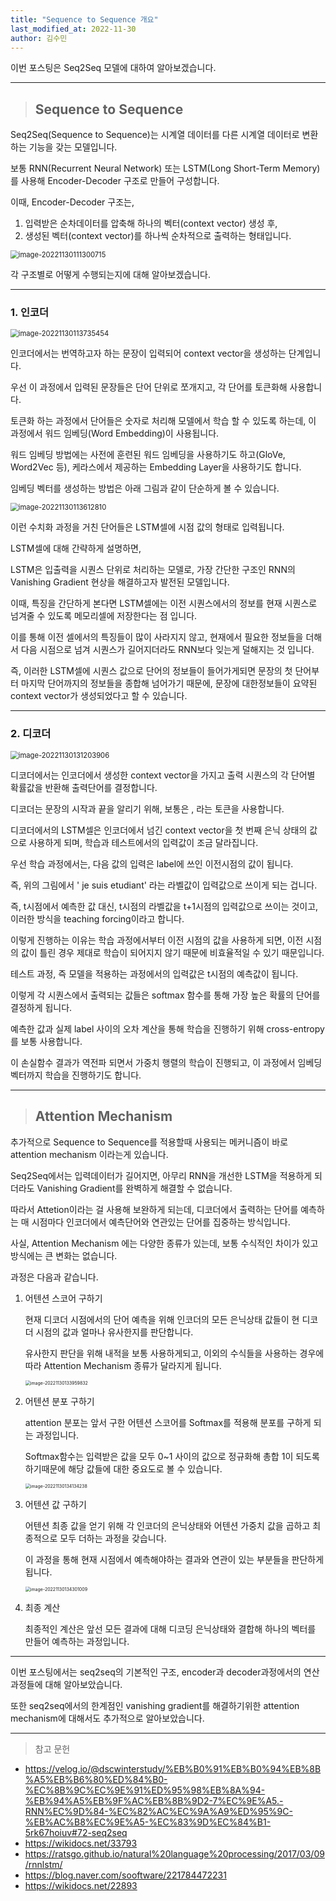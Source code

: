 ```yaml
---
title: "Sequence to Sequence 개요"
last_modified_at: 2022-11-30
author: 김수민
---
```


이번 포스팅은 Seq2Seq 모델에 대하여 알아보겠습니다.

---

>## Sequence to Sequence&nbsp;&nbsp;

Seq2Seq(Sequence to Sequence)는 시계열 데이터를 다른 시계열 데이터로 변환하는 기능을 갖는 모델입니다.

보통 RNN(Recurrent Neural Network) 또는 LSTM(Long Short-Term Memory)를 사용해 Encoder-Decoder 구조로 만들어 구성합니다.

이때, Encoder-Decoder 구조는,

1. 입력받은 순차데이터를 압축해 하나의 벡터(context vector) 생성 후,
2. 생성된 벡터(context vector)를 하나씩 순차적으로 출력하는 형태입니다.

<img src="C:\Users\epozen\AppData\Roaming\Typora\typora-user-images\image-20221130111300715.png" alt="image-20221130111300715" style="zoom:80%;" />

각 구조별로 어떻게 수행되는지에 대해 알아보겠습니다.

---

### 1. 인코더

<img src="C:\Users\epozen\AppData\Roaming\Typora\typora-user-images\image-20221130113735454.png" alt="image-20221130113735454" style="zoom:80%;" />

인코더에서는 번역하고자 하는 문장이 입력되어 context vector을 생성하는 단계입니다.



우선 이 과정에서 입력된 문장들은 단어 단위로 쪼개지고, 각 단어를 토큰화해 사용합니다.

토큰화 하는 과정에서 단어들은 숫자로 처리해 모델에서 학습 할 수 있도록 하는데, 이 과정에서 워드 임베딩(Word Embedding)이 사용됩니다.

워드 임베딩 방법에는 사전에 훈련된 워드 임베딩을 사용하기도 하고(GloVe, Word2Vec 등), 케라스에서 제공하는 Embedding Layer을 사용하기도 합니다.

임베딩 벡터를 생성하는 방법은 아래 그림과 같이 단순하게 볼 수 있습니다.

<img src="C:\Users\epozen\AppData\Roaming\Typora\typora-user-images\image-20221130113612810.png" alt="image-20221130113612810" style="zoom:80%;" />



이런 수치화 과정을 거친 단어들은 LSTM셀에 시점 값의 형태로 입력됩니다.



LSTM셀에 대해 간략하게 설명하면, 

LSTM은 입출력을 시퀀스 단위로 처리하는 모델로, 가장 간단한 구조인 RNN의 Vanishing Gradient 현상을 해결하고자 발전된 모델입니다.

이때, 특징을 간단하게 본다면 LSTM셀에는 이전 시퀀스에서의 정보를 현재 시퀀스로 넘겨줄 수 있도록 메모리셀에 저장한다는 점 입니다.

이를 통해 이전 셀에서의 특징들이 많이 사라지지 않고, 현재에서 필요한 정보들을 더해서 다음 시점으로 넘겨 시퀀스가 길어지더라도 RNN보다 잊는게 덜해지는 것 입니다.

즉,  이러한 LSTM셀에 시퀀스 값으로 단어의 정보들이 들어가게되면 문장의 첫 단어부터 마지막 단어까지의 정보들을 종합해 넘어가기 때문에, 문장에 대한정보들이 요약된 context vector가 생성되었다고 할 수 있습니다.

---

### 2. 디코더

<img src="C:\Users\epozen\AppData\Roaming\Typora\typora-user-images\image-20221130131203906.png" alt="image-20221130131203906" style="zoom:80%;" />

디코더에서는 인코더에서 생성한 context vector을 가지고 출력 시퀀스의 각 단어별 확률값을 반환해 출력단어를 결정합니다.



디코더는 문장의 시작과 끝을 알리기 위해, 보통은 <sos>, <eos> 라는 토큰을 사용합니다.

디코더에서의 LSTM셀은 인코더에서 넘긴 context vector을 첫 번째 은닉 상태의 값으로 사용하게 되며, 학습과 테스트에서의 입력값이 조금 달라집니다.

우선 학습 과정에서는, 다음 값의 입력은 label에 쓰인 이전시점의 값이 됩니다.

즉, 위의 그림에서 '<sos> je suis etudiant' 라는 라벨값이 입력값으로 쓰이게 되는 겁니다.

즉, t시점에서 예측한 값 대신, t시점의 라벨값을 t+1시점의 입력값으로 쓰이는 것이고, 이러한 방식을 teaching forcing이라고 합니다.

이렇게 진행하는 이유는 학습 과정에서부터 이전 시점의 값을 사용하게 되면, 이전 시점의 값이 틀린 경우 제대로 학습이 되어지지 않기 때문에 비효율적일 수 있기 때문입니다.

테스트 과정, 즉 모델을 적용하는 과정에서의 입력값은 t시점의 예측값이 됩니다.

이렇게 각 시퀀스에서 출력되는 값들은 softmax 함수를 통해 가장 높은 확률의 단어를 결정하게 됩니다.

예측한 값과 실제 label 사이의 오차 계산을 통해 학습을 진행하기 위해 cross-entropy를 보통 사용합니다.

이 손실함수 결과가 역전파 되면서 가중치 행렬의 학습이 진행되고, 이 과정에서 임베딩 벡터까지 학습을 진행하기도 합니다.



---

>## Attention Mechanism

추가적으로 Sequence to Sequence를 적용할때 사용되는 메커니즘이 바로 attention mechanism 이라는게 있습니다.

Seq2Seq에서는 입력데이터가 길어지면, 아무리 RNN을 개선한 LSTM을 적용하게 되더라도 Vanishing Gradient를 완벽하게 해결할 수 없습니다.

따라서 Attetion이라는 걸 사용해 보완하게 되는데, 디코더에서 출력하는 단어를 예측하는 매 시점마다 인코더에서 예측단어와 연관있는 단어를 집중하는 방식입니다.

사실, Attention Mechanism 에는 다양한 종류가 있는데, 보통 수식적인 차이가 있고 방식에는 큰 변화는 없습니다.

과정은 다음과 같습니다.

1. 어텐션 스코어 구하기

   현재 디코더 시점에서의 단어 예측을 위해 인코더의 모든 은닉상태 값들이 현 디코더 시점의 값과 얼마나 유사한지를 판단합니다.

   유사한지 판단을 위해 내적을 보통 사용하게되고, 이외의 수식들을 사용하는 경우에 따라 Attention Mechanism 종류가 달라지게 됩니다.

   <img src="C:\Users\epozen\AppData\Roaming\Typora\typora-user-images\image-20221130133959832.png" alt="image-20221130133959832" style="zoom: 50%;" />

2. 어텐션 분포 구하기

   attention 분포는 앞서 구한 어텐션 스코어를 Softmax를 적용해 분포를 구하게 되는 과정입니다.

   Softmax함수는 입력받은 값을 모두 0~1 사이의 값으로 정규화해 총합 1이 되도록 하기때문에 해당 값들에 대한 중요도로 볼 수 있습니다.

   <img src="C:\Users\epozen\AppData\Roaming\Typora\typora-user-images\image-20221130134134238.png" alt="image-20221130134134238" style="zoom:50%;" />

3. 어텐션 값 구하기

   어텐션 최종 값을 얻기 위해 각 인코더의 은닉상태와 어텐션 가중치 값을 곱하고 최종적으로 모두 더하는 과정을 갖습니다.

   이 과정을 통해 현재 시점에서 예측해야하는 결과와 연관이 있는 부분들을 판단하게 됩니다.

   <img src="C:\Users\epozen\AppData\Roaming\Typora\typora-user-images\image-20221130134301009.png" alt="image-20221130134301009" style="zoom:50%;" />

4. 최종 계산

   최종적인 계산은 앞선 모든 결과에 대해 디코딩 은닉상태와 결합해 하나의 벡터를 만들어 예측하는 과정입니다.

---

이번 포스팅에서는 seq2seq의 기본적인 구조, encoder과 decoder과정에서의 연산 과정들에 대해 알아보았습니다.

또한 seq2seq에서의 한계점인 vanishing gradient를 해결하기위한 attention mechanism에 대해서도 추가적으로 알아보았습니다.

----

> 참고 문헌
* https://velog.io/@dscwinterstudy/%EB%B0%91%EB%B0%94%EB%8B%A5%EB%B6%80%ED%84%B0-%EC%8B%9C%EC%9E%91%ED%95%98%EB%8A%94-%EB%94%A5%EB%9F%AC%EB%8B%9D2-7%EC%9E%A5.-RNN%EC%9D%84-%EC%82%AC%EC%9A%A9%ED%95%9C-%EB%AC%B8%EC%9E%A5-%EC%83%9D%EC%84%B1-5rk67hoiuv#72-seq2seq
* https://wikidocs.net/33793
* https://ratsgo.github.io/natural%20language%20processing/2017/03/09/rnnlstm/
* https://blog.naver.com/sooftware/221784472231
* https://wikidocs.net/22893